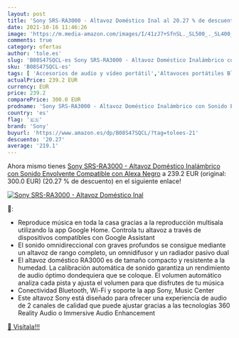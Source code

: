 ```yaml
---
layout: post
title: 'Sony SRS-RA3000 - Altavoz Doméstico Inal al 20.27 % de descuento'
date: 2021-10-16 11:46:26
image: 'https://m.media-amazon.com/images/I/41zJ7+SfnSL._SL500_._SL400_.jpg'
comments: true
category: ofertas
author: 'tole.es'
slug: 'B08S47SQCL-es Sony SRS-RA3000 - Altavoz Doméstico Inalámbrico con Sonido...'
sku: 'B08S47SQCL-es'
tags: [ 'Accesorios de audio y vídeo portátil','Altavoces portátiles Bluetooth','Altavoces portátiles y altavoces con puerto dock','Audio y vídeo portátil','Electrónica','alexa','sony', ]
actualPrice: 239.2 EUR
currency: EUR
price: 239.2
comparePrice: 300.0 EUR
prodname: 'Sony SRS-RA3000 - Altavoz Doméstico Inalámbrico con Sonido Envolvente  Compatible con Alexa  Negro'
country: 'es'
flag: '🇪🇸'
brand: 'Sony'
buyurl: 'https://www.amazon.es/dp/B08S47SQCL/?tag=tolees-21'
descuento: '20.27'
average: '219.1'
---
```


Ahora mismo tienes [Sony SRS-RA3000 - Altavoz Doméstico Inalámbrico con Sonido Envolvente  Compatible con Alexa  Negro](https://www.amazon.es/dp/B08S47SQCL/?tag=tolees-21) a 239.2 EUR (original: 300.0 EUR) (20.27 %  de descuento) en el siguiente enlace!

[![Sony SRS-RA3000 - Altavoz Doméstico Inal](https://m.media-amazon.com/images/I/41zJ7+SfnSL._SL500_._SL400_.jpg)](https://www.amazon.es/dp/B08S47SQCL/?tag=tolees-21)

🔎:

- Reproduce música en toda la casa gracias a la reproducción multisala utilizando la app Google Home. Controla tu altavoz a través de dispositivos compatibles con Google Assistant
- El sonido omnidireccional con graves profundos se consigue mediante un altavoz de rango completo, un omnidifusor y un radiador pasivo dual
- El altavoz doméstico RA3000 es de tamaño compacto y resistente a la humedad. La calibración automática de sonido garantiza un rendimiento de audio óptimo dondequiera que se coloque. El volumen automático analiza cada pista y ajusta el volumen para que disfrutes de tu música
- Conectividad Bluetooth, Wi-Fi y soporte la app Sony, Music Center
- Este altavoz Sony está diseñado para ofrecer una experiencia de audio de 2 canales de calidad que puede ajustar gracias a las tecnologías 360 Reality Audio o Immersive Audio Enhancement

[🛒 Visítala!!!](https://www.amazon.es/dp/B08S47SQCL/?tag=tolees-21)
